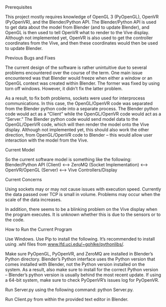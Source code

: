 <bold> Prerequisites </bold>

This project mostly requires knowledge of OpenGL 3 (PyOpenGL), OpenVR (PyOpenVR), and the Blender/Python API. The Blender/Python API is used to get data about the model from Blender (and to update Blender), and OpenGL is then used to tell OpenVR what to render to the Vive display. Although not implemented yet, OpenVR is also used to get the controller coordinates from the Vive, and then these coordinates would then be used to update Blender.

<bold> Previous Bugs and Fixes </bold>

The current design of the software is rather unintuitive due to several problems encountered over the course of the term. One main issue encountered was that Blender would freeze when either a window or an OpenGL context was created within Blender. The former was fixed by using torn off windows. However, it didn’t fix the latter problem. 

As a result, to fix both problems, sockets were used for interprocess communications. In this case, the OpenGL/OpenVR code was separated from the Blender python code into a separate process. The Blender python code would act as a “Client” while the OpenGL/OpenVR code would act as a “Server.” The Blender python code would send model data to the OpenGL/OpenVR code, which will then render the model onto the Vive display. Although not implemented yet, this should also work the other direction, from OpenGL/OpenVR code to Blender – this would allow user interaction with the model from the Vive.

<bold> Current Model </bold>

So the current software model is something like the following:
Blender/Python API (Client)      <-->    ZeroMQ (Socket Implementation)       <-->      OpenVR/OpenGL (Server)      <-->                                                 Vive Controllers/Display

<bold> Current Concerns </bold>

Using sockets may or may not cause issues with execution speed. Currently the data passed over TCP is small in volume. Problems may occur when the scale of the data increases. 

In addition, there seems to be a blinking problem on the Vive display when the program executes. It is unknown whether this is due to the sensors or to the code.

<bold> How to Run the Current Program </bold>

Use Windows. Use Pip to install the following. It’s recommended to install using .whl files from www.lfd.uci.edu/~gohlke/pythonlibs/. 

Make sure PyOpenGL, PyOpenVR, and ZeroMQ are installed in Blender’s Python directory. Blender’s Python interface uses the Python version that comes installed with Blender, not the Python version installed on the system. As a result, also make sure to install for the correct Python version – Blender’s python version is usually behind the most recent update. If using a 64-bit system, make sure to check PyOpenVR’s issues log for PyOpenVR.

Run Server.py using the following command: python Server.py.

Run Client.py from within the provided text editor in Blender.
